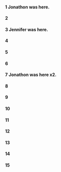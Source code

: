 #### 1 Jonathon was here.
#### 2
#### 3 Jennifer was here.
#### 4
#### 5
#### 6
#### 7 Jonathon was here x2.
#### 8
#### 9
#### 10
#### 11
#### 12
#### 13
#### 14
#### 15